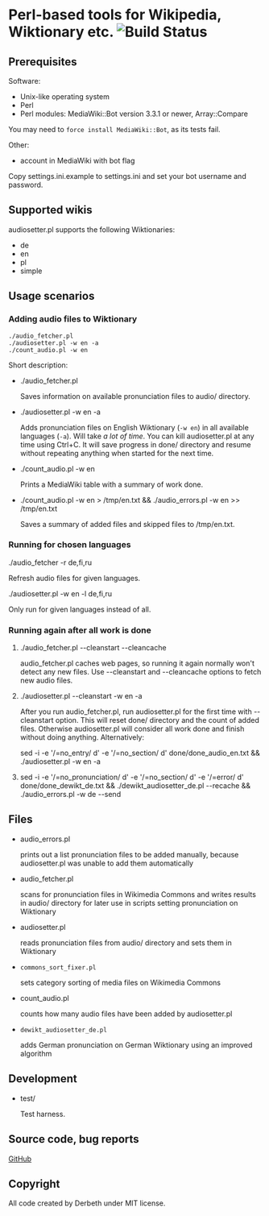 Perl-based tools for Wikipedia, Wiktionary etc. ![Build Status](https://github.com/Derbeth/perlwiki/actions/workflows/build.yml/badge.svg)
===============================================

Prerequisites
-------------

Software:

* Unix-like operating system
* Perl
* Perl modules: MediaWiki::Bot version 3.3.1 or newer, Array::Compare

You may need to `force install MediaWiki::Bot`, as its tests fail.

Other:

* account in MediaWiki with bot flag

Copy settings.ini.example to settings.ini and set your bot username and password.


Supported wikis
---------------

audiosetter.pl supports the following Wiktionaries:

* de
* en
* pl
* simple


Usage scenarios
---------------

### Adding audio files to Wiktionary

    ./audio_fetcher.pl
    ./audiosetter.pl -w en -a
    ./count_audio.pl -w en

Short description:

*   ./audio_fetcher.pl

    Saves information on available pronunciation files to audio/ directory.

*   ./audiosetter.pl -w en -a

    Adds pronunciation files on English Wiktionary (`-w en`) in all available languages (`-a`). Will take *a lot of time*. You can kill audiosetter.pl at any time using Ctrl+C. It will save progress in done/ directory and resume without repeating anything when started for the next time.

*   ./count_audio.pl -w en

    Prints a MediaWiki table with a summary of work done.

*   ./count_audio.pl -w en > /tmp/en.txt && ./audio_errors.pl -w en >> /tmp/en.txt

    Saves a summary of added files and skipped files to /tmp/en.txt.

### Running for chosen languages

./audio_fetcher -r de,fi,ru

Refresh audio files for given languages.

./audiosetter.pl -w en -l de,fi,ru

Only run for given languages instead of all.

### Running again after all work is done

1.  ./audio_fetcher.pl --cleanstart --cleancache

    audio_fetcher.pl caches web pages, so running it again normally won't detect any new files. Use --cleanstart and --cleancache options to fetch new audio files.

2.  ./audiosetter.pl --cleanstart -w en -a

    After you run audio_fetcher.pl, run audiosetter.pl for the first time with --cleanstart option. This will reset done/ directory and the count of added files. Otherwise audiosetter.pl will consider all work done and finish without doing anything. Alternatively:

     sed -i -e '/=no_entry/ d' -e '/=no_section/ d' done/done_audio_en.txt && ./audiosetter.pl -w en -a

3.  sed -i -e '/=no_pronunciation/ d' -e '/=no_section/ d' -e '/=error/ d' done/done_dewikt_de.txt && ./dewikt_audiosetter_de.pl --recache && ./audio_errors.pl -w de --send

Files
--------

*   audio_errors.pl

    prints out a list pronunciation files to be added manually, because audiosetter.pl was unable to add them automatically

*   audio_fetcher.pl

    scans for pronunciation files in Wikimedia Commons and writes results in audio/ directory for later use in scripts setting pronunciation on Wiktionary

*   audiosetter.pl

    reads pronunciation files from audio/ directory and sets them in Wiktionary

*   `commons_sort_fixer.pl`

    sets category sorting of media files on Wikimedia Commons

*   count_audio.pl

    counts how many audio files have been added by audiosetter.pl

*   `dewikt_audiosetter_de.pl`

    adds German pronunciation on German Wiktionary using an improved algorithm

Development
-----------

*   test/

    Test harness.


Source code, bug reports
------------------------

[GitHub](https://github.com/Derbeth/perlwiki)


Copyright
---------

All code created by Derbeth under MIT license.

